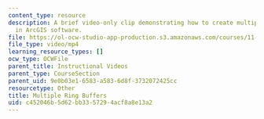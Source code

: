 ```yaml
---
content_type: resource
description: A brief video-only clip demonstrating how to create multiple ring buffers
  in ArcGIS software.
file: https://ol-ocw-studio-app-production.s3.amazonaws.com/courses/11-205-introduction-to-spatial-analysis-fall-2019/c452046b5d62bb3357294acf8a8e13a2_MIT11_205F19_multiple_ring_buffers.mp4
file_type: video/mp4
learning_resource_types: []
ocw_type: OCWFile
parent_title: Instructional Videos
parent_type: CourseSection
parent_uid: 9e0b03e1-6583-a583-6d8f-3732072425cc
resourcetype: Other
title: Multiple Ring Buffers
uid: c452046b-5d62-bb33-5729-4acf8a8e13a2
---
```

